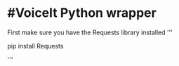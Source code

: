 #VoiceIt Python wrapper
=======================
First make sure you have the Requests library installed
'''

pip install Requests

'''
